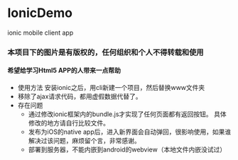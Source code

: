 # IonicDemo
ionic mobile client app

### 本项目下的图片是有版权的，任何组织和个人不得转载和使用

#### 希望给学习Html5 APP的人带来一点帮助

* 使用方法
  安装ionic之后，用cli新建一个项目，然后替换www文件夹
* 移除了ajax请求代码，都用虚假数据代替了。
* 存在问题
  * 通过修改ionic框架内的bundle.js才实现了任何页面都有返回按钮。 具体修改的地方请自行比较文件。
  * 发布为iOS的native app后，进入新界面会自动弹回，很影响使用，如果谁解决过该问题，麻烦留个言，非常感谢。
  * 部署到服务器，不能内嵌到android的webview（本地文件内嵌没试过）
  
